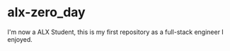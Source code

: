 # alx-zero_day
 I'm now a ALX Student, this is my first repository as a full-stack engineer
I enjoyed.

